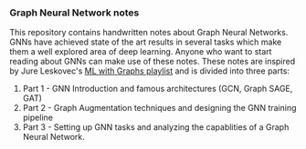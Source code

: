 ### Graph Neural Network notes
This repository contains handwritten notes about Graph Neural Networks. GNNs have achieved state of the art results in several tasks which make them a well explored area of deep learning. Anyone who want to start reading about GNNs can make use of these notes.
These notes are inspired by Jure Leskovec's [ML with Graphs playlist](https://www.youtube.com/watch?v=JAB_plj2rbA&list=PLoROMvodv4rPLKxIpqhjhPgdQy7imNkDn&ab_channel=StanfordOnline) and is divided into three parts:
  1. Part 1 - GNN Introduction and famous architectures (GCN, Graph SAGE, GAT)
  2. Part 2 - Graph Augmentation techniques and designing the GNN training pipeline
  3. Part 3 - Setting up GNN tasks and analyzing the capablities of a Graph Neural Network.
